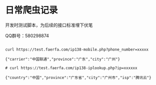 # 日常爬虫记录
开发时测试脚本，为后续的接口标准埋下伏笔

QQ群号：580298874

```

curl https://test.faerfa.com/ip138-mobile.php?phone_number=xxxxx

{"carrier":"中国联通","province":"广东","city":"广州"}

# curl https://test.faerfa.com/ip138-iplookup.php?ip=xxxxxx

{"country":"中国","province":"广东省","city":"广州市","isp":"腾讯云"}

```

